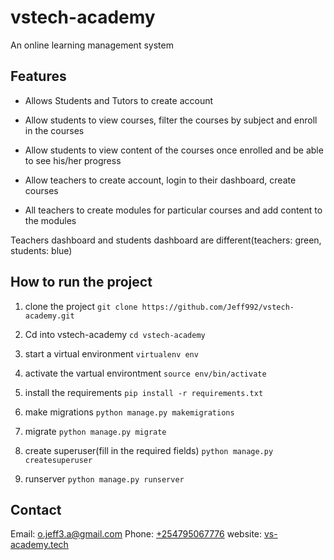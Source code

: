 # vstech-academy
An online learning management system 

## Features

- Allows Students and Tutors to create account
- Allow students to view courses, filter the courses by subject and enroll in the courses
- Allow students to view content of the courses once enrolled and be able to see his/her progress

- Allow teachers to create account, login to their dashboard, create courses
- All teachers to create modules for particular courses and add content to the modules

Teachers dashboard and students dashboard are different(teachers: green, students: blue)

## How to run the project

1. clone the project
`git clone https://github.com/Jeff992/vstech-academy.git`

2. Cd into vstech-academy
 `cd vstech-academy`
3. start a virtual environment
   `virtualenv env` 
4. activate the vartual environtment
   `source env/bin/activate`
5. install the requirements
   `pip install -r requirements.txt `
6. make migrations
    `python manage.py makemigrations`
7. migrate
     `python manage.py migrate`
8. create superuser(fill in the required fields)
  `python manage.py createsuperuser`
9. runserver
   `python manage.py runserver`

## Contact
Email: o.jeff3.a@gmail.com
Phone: [+254795067776](tel:+254795067776)
website: [vs-academy.tech](http://vs-academy.tech)
